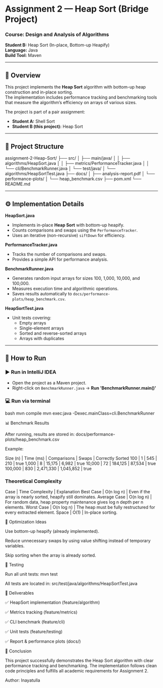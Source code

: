 # Assignment 2 — Heap Sort (Bridge Project)

### Course: Design and Analysis of Algorithms  
**Student B:** Heap Sort (In-place, Bottom-up Heapify)  
**Language:** Java  
**Build Tool:** Maven

---

## 📘 Overview
This project implements the **Heap Sort** algorithm with bottom-up heap construction and in-place sorting.  
The implementation includes performance tracking and benchmarking tools that measure the algorithm’s efficiency on arrays of various sizes.

The project is part of a pair assignment:
- **Student A:** Shell Sort  
- **Student B (this project):** Heap Sort  

---

## 📂 Project Structure
assignment-2-Heap-Sort/
├── src/
│ ├── main/java/
│ │ ├── algorithms/HeapSort.java
│ │ ├── metrics/PerformanceTracker.java
│ │ └── cli/BenchmarkRunner.java
│ └── test/java/
│ └── algorithms/HeapSortTest.java
├── docs/
│ ├── analysis-report.pdf
│ └── performance-plots/
│ └── heap_benchmark.csv
├── pom.xml
└── README.md



---

## ⚙️ Implementation Details

**HeapSort.java**
- Implements in-place **Heap Sort** with bottom-up heapify.
- Counts comparisons and swaps using the `PerformanceTracker`.
- Uses an iterative (non-recursive) `siftDown` for efficiency.

**PerformanceTracker.java**
- Tracks the number of comparisons and swaps.
- Provides a simple API for performance analysis.

**BenchmarkRunner.java**
- Generates random input arrays for sizes 100, 1,000, 10,000, and 100,000.
- Measures execution time and algorithmic operations.
- Saves results automatically to `docs/performance-plots/heap_benchmark.csv`.

**HeapSortTest.java**
- Unit tests covering:
  - Empty arrays
  - Single-element arrays
  - Sorted and reverse-sorted arrays
  - Arrays with duplicates

---

## 🚀 How to Run

### ▶ Run in IntelliJ IDEA
- Open the project as a Maven project.
- Right-click on `BenchmarkRunner.java` → **Run 'BenchmarkRunner.main()'**

### 💻 Run via terminal
bash
mvn compile
mvn exec:java -Dexec.mainClass=cli.BenchmarkRunner



📊 Benchmark Results

After running, results are stored in:
docs/performance-plots/heap_benchmark.csv

Example:

Size (n) |	Time (ms) |	Comparisons	 |   Swaps	   |  Correctly Sorted
100	     |  1	        |    545	     |    210	     |  true
1,000	   |   8	      |   15,175	   |   6,982	   |  true
10,000	 |   72	      |   184,125	   |   87,534	   |  true
100,000	 |   830	    |  2,471,330	 |  1,045,852	 |  true

### Theoretical Complexity
Case	       |  Time Complexity |	Explanation
Best Case	   |  O(n log n)	    |  Even if the array is nearly sorted, heapify still dominates.
Average Case |  O(n log n)	    |  For random data, heap property maintenance gives log n depth per n elements.
Worst Case	 |  O(n log n)	    |  The heap must be fully restructured for every extracted element.
Space	       |  O(1)	          |  In-place sorting.



🧩 Optimization Ideas

Use bottom-up heapify (already implemented).

Reduce unnecessary swaps by using value shifting instead of temporary variables.

Skip sorting when the array is already sorted.



🧪 Testing

Run all unit tests:
mvn test


All tests are located in:
src/test/java/algorithms/HeapSortTest.java


🧾 Deliverables

✅ HeapSort implementation (feature/algorithm)

✅ Metrics tracking (feature/metrics)

✅ CLI benchmark (feature/cli)

✅ Unit tests (feature/testing)

✅ Report & performance plots (docs/)

🏁 Conclusion

This project successfully demonstrates the Heap Sort algorithm with clear performance tracking and benchmarking.
The implementation follows clean code principles and fulfills all academic requirements for Assignment 2.

Author: Inayatulla
